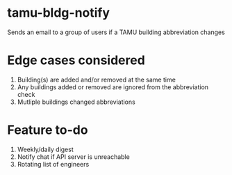 # tamu-bldg-notify
Sends an email to a group of users if a TAMU building abbreviation changes

# Edge cases considered
1) Building(s) are added and/or removed at the same time
2) Any buildings added or removed are ignored from the abbreviation check
3) Mutliple buildings changed abbreviations

# Feature to-do
1) Weekly/daily digest
2) Notify chat if API server is unreachable
3) Rotating list of engineers
